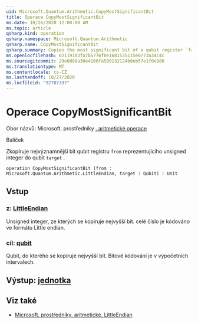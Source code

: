 ```yaml
---
uid: Microsoft.Quantum.Arithmetic.CopyMostSignificantBit
title: Operace CopyMostSignificantBit
ms.date: 10/26/2020 12:00:00 AM
ms.topic: article
qsharp.kind: operation
qsharp.namespace: Microsoft.Quantum.Arithmetic
qsharp.name: CopyMostSignificantBit
qsharp.summary: Copies the most significant bit of a qubit register `from` representing an unsigned integer into the qubit `target`.
ms.openlocfilehash: 02119103fa7b5776f0e1681535115e0773a34c4c
ms.sourcegitcommit: 29e0d88a30e4166fa580132124b0eb57e1f0e986
ms.translationtype: MT
ms.contentlocale: cs-CZ
ms.lasthandoff: 10/27/2020
ms.locfileid: "92707337"
---
```

# <a name="copymostsignificantbit-operation"></a>Operace CopyMostSignificantBit

Obor názvů: Microsoft. prostředníky [. aritmetické operace](xref:Microsoft.Quantum.Arithmetic)

Balíček [](https://nuget.org/packages/)


Zkopíruje nejvýznamnější bit qubit registru `from` reprezentujícího unsigned integer do qubit `target` .

```qsharp
operation CopyMostSignificantBit (from : Microsoft.Quantum.Arithmetic.LittleEndian, target : Qubit) : Unit
```


## <a name="input"></a>Vstup

### <a name="from--littleendian"></a>z: [LittleEndian](xref:Microsoft.Quantum.Arithmetic.LittleEndian)

Unsigned integer, ze kterých se kopíruje nejvyšší bit.
celé číslo je kódováno ve formátu Little endian.


### <a name="target--qubit"></a>cíl: [qubit](xref:microsoft.quantum.lang-ref.qubit)

Qubit, do kterého se kopíruje nejvyšší bit. Bitové kódování je v výpočetních intervalech.



## <a name="output--unit"></a>Výstup: [jednotka](xref:microsoft.quantum.lang-ref.unit)



## <a name="see-also"></a>Viz také

- [Microsoft. prostředníky. aritmetické. LittleEndian](xref:Microsoft.Quantum.Arithmetic.LittleEndian)